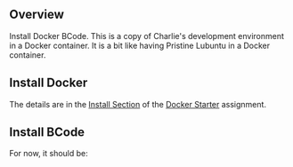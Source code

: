 ## Overview

Install Docker BCode. This is a copy of Charlie's development environment in a Docker container. It is a bit like having Pristine Lubuntu in a Docker container.

## Install Docker

The details are in the [Install Section][dsin] of the [Docker Starter][ds] assignment.

## Install BCode

For now, it should be:



<!--       -->
<!-- links -->
<!--       -->

[ds]: /teach/assignments/docker/DockerStarter
[dsin]: /teach/assignments/docker/DockerStarter#docker-install
